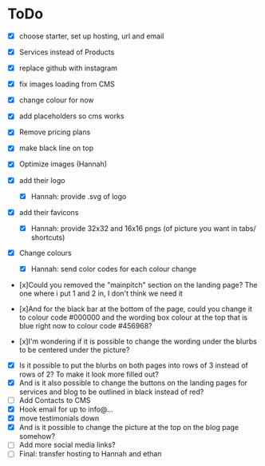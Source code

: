 # ToDo
- [x] choose starter, set up hosting, url and email
- [x] Services instead of Products
- [x] replace github with instagram
- [x] fix images loading from CMS
- [x] change colour for now
- [x] add placeholders so cms works
- [x] Remove pricing plans

- [x] make black line on top
- [x] Optimize images (Hannah)
- [x] add their logo
  - [x] Hannah: provide .svg of logo
- [x] add their favicons
  - [x] Hannah: provide 32x32 and 16x16  pngs (of picture you want in tabs/ shortcuts)
- [x] Change colours
  - [x] Hannah: send color codes for each colour change

- [x]Could you removed the "mainpitch" section on the landing page? The one where i put 1 and 2 in, I don't think we need it

- [x]And for the black bar at the bottom of the page, could you change it to colour code #000000 and the wording box colour at the top that is blue right now to colour code #456968?
- [x]I'm wondering if it is possible to change the wording under the blurbs to be centered under the picture?
- [x] Is it possible to put the blurbs on both pages into rows of 3 instead of rows of 2? To make it look more filled out?
- [x] And is it also possible to change the buttons on the landing pages for services and blog to be outlined in black instead of red?
- [ ] Add Contacts to CMS
- [x] Hook email for up to info@...
- [x] move testimonials down
- [x] And is it possible to change the picture at the top on the blog page somehow?
- [ ] Add more social media links?
- [ ] Final: transfer hosting to Hannah and ethan
